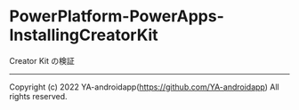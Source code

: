# PowerPlatform-PowerApps-InstallingCreatorKit

Creator Kit の検証

---

Copyright (c) 2022 YA-androidapp(https://github.com/YA-androidapp) All rights reserved.
